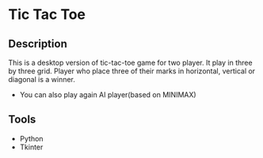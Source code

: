 # Tic Tac Toe

## Description

This is a desktop version of tic-tac-toe game for two player. It play in three by three grid. Player who place three of their marks in horizontal, vertical or diagonal is a winner.
- You can also play again AI player(based on MINIMAX)

## Tools

- Python
- Tkinter
